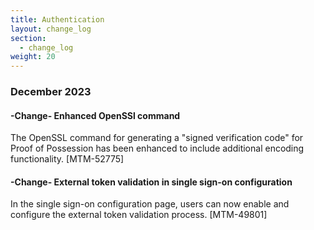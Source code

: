 ```yaml
---
title: Authentication
layout: change_log
section:
  - change_log
weight: 20
---
```



### December 2023

#### -Change-  Enhanced OpenSSl command

The OpenSSL command for generating a "signed verification code" for Proof of Possession has been enhanced to include additional encoding functionality. [MTM-52775]


#### -Change-  External token validation in single sign-on configuration

In the single sign-on configuration page, users can now enable and configure the external token validation process. [MTM-49801]
